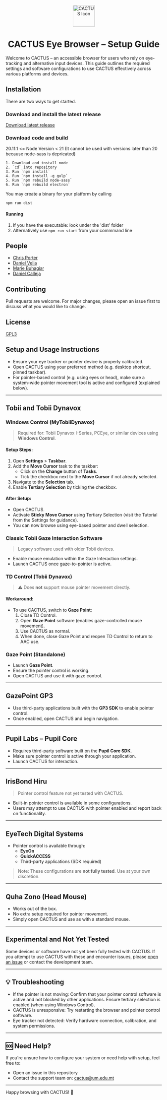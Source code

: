 

<div style="text-align: center;">
    <img src="app/resources/logo.ico" alt="CACTUS Icon" width="70" height="70">
    <h1>CACTUS Eye Browser – Setup Guide</h1>
</div>

Welcome to CACTUS – an accessible browser for users who rely on eye-tracking and alternative input devices. This guide outlines the required settings and software configurations to use CACTUS effectively across various platforms and devices.


## Installation

There are two ways to get started.

### Download and install the latest release 

[Download latest release](https://github.com/hci-lab-um/cactus/releases)

### Download code and build 

20.11.1 <= Node Version < 21 (It cannot be used with versions later than 20 because node-sass is depricated)
```
1. Download and install node
2. `cd` into repository
3. Run `npm install`
4. Run `npm install -g gulp`
5. Run `npm rebuild node-sass`
6. Run `npm rebuild electron`
```

You may create a binary for your platform by calling 

`npm run dist`

#### Running

1. If you have the executable: look under the 'dist' folder
2. Alternatively use ```npm run start``` from your commmand line

## People

- [Chris Porter](https://www.um.edu.mt/profile/chrisporter)
- [Daniel Vella](https://www.linkedin.com/in/velladaniel/)
- [Marie Buhagiar](https://www.linkedin.com/in/marie-buhagiar-283155267/)
- [Daniel Calleja](https://www.linkedin.com/in/daniel-calleja-2a9670240/)

## Contributing
Pull requests are welcome. For major changes, please open an issue first to discuss what you would like to change.

## License
[GPL3](https://www.gnu.org/licenses/gpl-3.0.en.html)

## Setup and Usage Instructions

- Ensure your eye tracker or pointer device is properly calibrated.
- Open CACTUS using your preferred method (e.g. desktop shortcut, pinned taskbar).
- For pointer-based control (e.g. using eyes or head), make sure a system-wide pointer movement tool is active and configured (explained below).

---
## Tobii and Tobii Dynavox

### Windows Control (MyTobiiDynavox)

> Required for: Tobii Dynavox I-Series, PCEye, or similar devices using **Windows Control**.

#### Setup Steps:
1. Open **Settings** > **Taskbar**.
2. Add the **Move Cursor** task to the taskbar:
   - Click on the **Change** button of **Tasks**.
   - Tick the checkbox next to the **Move Cursor** if not already selected.
3. Navigate to the **Selection** tab.
4. Enable **Tertiary Selection** by ticking the checkbox.

#### After Setup:
- Open CACTUS.
- Activate **Sticky Move Cursor** using Tertiary Selection (visit the Tutorial from the Settings for guidance).
- You can now browse using eye-based pointer and dwell selection.


### Classic Tobii Gaze Interaction Software

> Legacy software used with older Tobii devices.

- Enable mouse emulation within the Gaze Interaction settings.
- Launch CACTUS once gaze-to-pointer is active.


### TD Control (Tobii Dynavox)

> ⚠️ Does **not** support mouse pointer movement directly.

#### Workaround:
- To use CACTUS, switch to **Gaze Point**:
  1. Close TD Control.
  2. Open **Gaze Point** software (enables gaze-controlled mouse movement).
  3. Use CACTUS as normal.
  4. When done, close Gaze Point and reopen TD Control to return to AAC use.


### Gaze Point (Standalone)

- Launch **Gaze Point**.
- Ensure the pointer control is working.
- Open CACTUS and use it with gaze control.

---

## GazePoint GP3

- Use third-party applications built with the **GP3 SDK** to enable pointer control.
- Once enabled, open CACTUS and begin navigation.

---

## Pupil Labs – Pupil Core

- Requires third-party software built on the **Pupil Core SDK**.
- Make sure pointer control is active through your application.
- Launch CACTUS for interaction.

---

## IrisBond Hiru

> Pointer control feature not yet tested with CACTUS.

- Built-in pointer control is available in some configurations.
- Users may attempt to use CACTUS with pointer enabled and report back on functionality.

---

## EyeTech Digital Systems

- Pointer control is available through:
  - **EyeOn**
  - **QuickACCESS**
  - Third-party applications (SDK required)

> Note: These configurations are **not fully tested**. Use at your own discretion.

---

## Quha Zono (Head Mouse)

- Works out of the box.
- No extra setup required for pointer movement.
- Simply open CACTUS and use as with a standard mouse.

---

## Experimental and Not Yet Tested

Some devices or software have not yet been fully tested with CACTUS. If you attempt to use CACTUS with these and encounter issues, please [open an issue](https://github.com/hci-lab-um/cactus/issues) or contact the development team.

---

## 💡 Troubleshooting

- If the pointer is not moving: Confirm that your pointer control software is active and not blocked by other applications. Ensure tertiary selection is enabled (when using Windows Control).
- CACTUS is unresponsive: Try restarting the browser and pointer control software.
- Eye tracker not detected: Verify hardware connection, calibration, and system permissions.

---

## 🆘 Need Help?

If you're unsure how to configure your system or need help with setup, feel free to:
- Open an issue in this repository
- Contact the support team on: [cactus@um.edu.mt](mailto:cactus@um.edu.mt)

---

Happy browsing with CACTUS! 🌵
